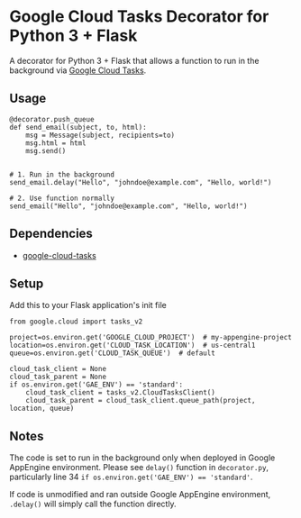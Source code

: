 # Google Cloud Tasks Decorator for Python 3 + Flask
A decorator for Python 3 + Flask that allows a function to run in the background via [Google Cloud Tasks](https://cloud.google.com/tasks).


## Usage
```python3
@decorator.push_queue
def send_email(subject, to, html):
    msg = Message(subject, recipients=to)
    msg.html = html
    msg.send()


# 1. Run in the background
send_email.delay("Hello", "johndoe@example.com", "Hello, world!")

# 2. Use function normally
send_email("Hello", "johndoe@example.com", "Hello, world!")
```


## Dependencies
- [google-cloud-tasks](https://pypi.org/project/google-cloud-tasks)

## Setup
Add this to your Flask application's init file
```python3
from google.cloud import tasks_v2

project=os.environ.get('GOOGLE_CLOUD_PROJECT')  # my-appengine-project
location=os.environ.get('CLOUD_TASK_LOCATION')  # us-central1
queue=os.environ.get('CLOUD_TASK_QUEUE')  # default

cloud_task_client = None
cloud_task_parent = None
if os.environ.get('GAE_ENV') == 'standard':
    cloud_task_client = tasks_v2.CloudTasksClient()
    cloud_task_parent = cloud_task_client.queue_path(project, location, queue)
```


## Notes
The code is set to run in the background only when deployed in Google AppEngine environment. Please see `delay()` function in `decorator.py`, particularly line 34 `if os.environ.get('GAE_ENV') == 'standard'`.

If code is unmodified and ran outside Google AppEngine environment, `.delay()` will simply call the function directly.
